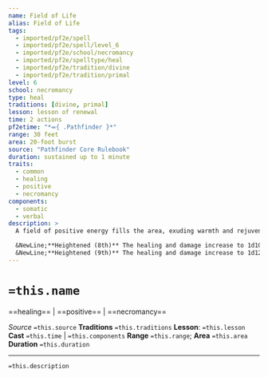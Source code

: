 ```yaml
---
name: Field of Life
alias: Field of Life
tags:
  - imported/pf2e/spell
  - imported/pf2e/spell/level_6
  - imported/pf2e/school/necromancy
  - imported/pf2e/spelltype/heal
  - imported/pf2e/tradition/divine
  - imported/pf2e/tradition/primal
level: 6
school: necromancy
type: heal
traditions: [divine, primal]
lesson: lesson of renewal
time: 2 actions
pf2etime: "*⬺{ .Pathfinder }*"
range: 30 feet
area: 20-foot burst
source: "Pathfinder Core Rulebook"
duration: sustained up to 1 minute
traits:
  - common
  - healing
  - positive
  - necromancy
components:
  - somatic
  - verbal
description: >
  A field of positive energy fills the area, exuding warmth and rejuvenating those within. Each living creature that starts its turn in the area regains 1d8 Hit Points, and any undead creature that starts its turn in the area takes 1d8 positive damage.

  &NewLine;**Heightened (8th)** The healing and damage increase to 1d10.
  &NewLine;**Heightened (9th)** The healing and damage increase to 1d12.
---
```

# `=this.name`
==healing== | ==positive== | ==necromancy==

*Source* `=this.source`
**Traditions** `=this.traditions`
**Lesson**: `=this.lesson`
**Cast** `=this.time` | `=this.components`
**Range** `=this.range`; **Area** `=this.area`
**Duration** `=this.duration`

***
`=this.description`